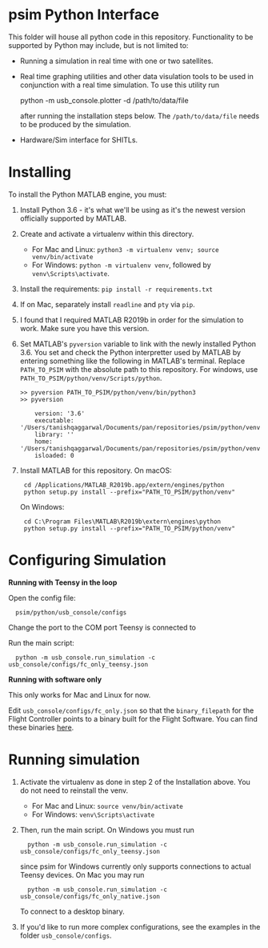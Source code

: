 
# psim Python Interface

This folder will house all python code in this repository. Functionality to be
supported by Python may include, but is not limited to:

 * Running a simulation in real time with one or two satellites.
 * Real time graphing utilities and other data visulation tools to be used in
   conjunction with a real time simulation. To use this utility run

      python -m usb_console.plotter -d /path/to/data/file

   after running the installation steps below. The `/path/to/data/file` needs to be
   produced by the simulation.

 * Hardware/Sim interface for SHITLs.

# Installing

To install the Python MATLAB engine, you must:

 1. Install Python 3.6 - it's what we'll be using as it's the newest version
    officially supported by MATLAB.
 2. Create and activate a virtualenv within this directory.
    - For Mac and Linux: `python3 -m virtualenv venv; source venv/bin/activate`
    - For Windows: `python -m virtualenv venv`, followed by `venv\Scripts\activate`.
 3. Install the requirements: `pip install -r requirements.txt`
 4. If on Mac, separately install `readline` and `pty` via `pip`.
 5. I found that I required MATLAB R2019b in order for the simulation to work. Make sure you
    have this version.
 6. Set MATLAB's `pyversion` variable to link with the newly installed Python 3.6.
    You set and check the Python interpretter used by MATLAB by entering
    something like the following in MATLAB's terminal. Replace `PATH_TO_PSIM` with 
    the absolute path to this repository. For windows, use `PATH_TO_PSIM/python/venv/Scripts/python`.

        >> pyversion PATH_TO_PSIM/python/venv/bin/python3
        >> pyversion

            version: '3.6'
            executable: '/Users/tanishqaggarwal/Documents/pan/repositories/psim/python/venv/bin/python3'
            library: ''
            home: '/Users/tanishqaggarwal/Documents/pan/repositories/psim/python/venv/bin/..'
            isloaded: 0

 7. Install MATLAB for this repository. On macOS:

         cd /Applications/MATLAB_R2019b.app/extern/engines/python
         python setup.py install --prefix="PATH_TO_PSIM/python/venv"

      On Windows:

         cd C:\Program Files\MATLAB\R2019b\extern\engines\python
         python setup.py install --prefix="PATH_TO_PSIM/python/venv"


# Configuring Simulation

**Running with Teensy in the loop**

Open the config file:

      psim/python/usb_console/configs

Change the port to the COM port Teensy is connected to

Run the main script:

      python -m usb_console.run_simulation -c usb_console/configs/fc_only_teensy.json

**Running with software only**

This only works for Mac and Linux for now.

Edit `usb_console/configs/fc_only.json` so that the `binary_filepath` for the Flight Controller points to a binary built
for the Flight Software. You can find these binaries [here](https://github.com/pathfinder-for-autonomous-navigation/FlightSoftware/releases).

# Running simulation
1. Activate the virtualenv as done in step 2 of the Installation above. You do not need to reinstall the venv.
    - For Mac and Linux: `source venv/bin/activate`
    - For Windows: `venv\Scripts\activate`

2. Then, run the main script. On Windows you must run

         python -m usb_console.run_simulation -c usb_console/configs/fc_only_teensy.json

      since psim for Windows currently only supports connections to actual Teensy devices. On Mac you may run

         python -m usb_console.run_simulation -c usb_console/configs/fc_only_native.json

      To connect to a desktop binary.

3. If you'd like to run more complex configurations, see the examples in the folder `usb_console/configs`.
